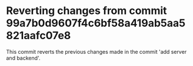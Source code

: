 # Reverting changes from commit 99a7b0d9607f4c6bf58a419ab5aa5821aafc07e8

This commit reverts the previous changes made in the commit 'add server and backend'.